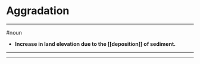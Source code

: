# Aggradation
---
#noun
- **Increase in land elevation due to the [[deposition]] of sediment.**
---
---
